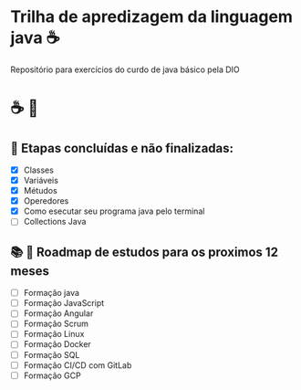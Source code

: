 # Trilha de apredizagem da linguagem java :coffee:

Repositório para exercícios do curdo de java básico pela DIO

# :coffee: :rocket:

## :checkered_flag: Etapas concluídas e não finalizadas:
- [x] Classes
- [x] Variáveis
- [x] Métudos
- [x] Operedores
- [x] Como esecutar seu programa java pelo terminal
- [ ] Collections Java

## :books: :date: Roadmap de estudos para os proximos 12 meses
- [ ] Formação java
- [ ] Formação JavaScript
- [ ] Formação Angular
- [ ] Formação Scrum
- [ ] Formação Linux
- [ ] Formação Docker
- [ ] Formação SQL
- [ ] Formação CI/CD com GitLab
- [ ] Formação GCP
